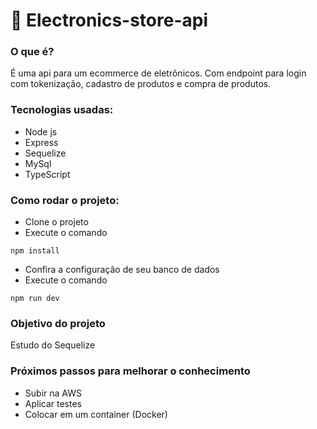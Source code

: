 # 🚀 Electronics-store-api 

### O que é?
<p>
  É uma api para um ecommerce de eletrônicos. Com endpoint para login com tokenização, cadastro de produtos e compra de produtos. 
</p>

### Tecnologias usadas:
- Node js
- Express
- Sequelize
- MySql
- TypeScript

### Como rodar o projeto:
- Clone o projeto
- Execute o comando 
```
npm install
```
- Confira a configuração de seu banco de dados
- Execute o comando 
```
npm run dev
```

### Objetivo do projeto
<p>
Estudo do Sequelize 
</p>

### Próximos passos para melhorar o conhecimento
- Subir na AWS
- Aplicar testes
- Colocar em um container (Docker)
